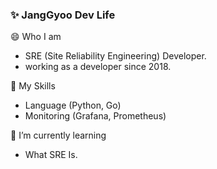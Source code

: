 ### ✨ JangGyoo Dev Life

😄 Who I am
- SRE (Site Reliability Engineering) Developer.
- working as a developer since 2018.

🔭 My Skills
- Language (Python, Go)
- Monitoring (Grafana, Prometheus)

🌱 I’m currently learning
- What SRE Is.
  
<!--
**jooyg62/jooyg62** is a ✨ _special_ ✨ repository because its `README.md` (this file) appears on your GitHub profile.

Here are some ideas to get you started:

- 🔭 I’m currently working on ...
- 🌱 I’m currently learning ...
- 👯 I’m looking to collaborate on ...
- 🤔 I’m looking for help with ...
- 💬 Ask me about ...
- 📫 How to reach me: ...
- 😄 Pronouns: ...
- ⚡ Fun fact: ...
-->


